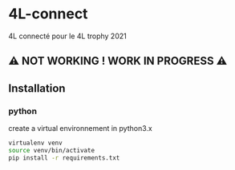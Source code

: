 # 4L-connect
4L connecté pour le 4L trophy 2021

## ⚠️ NOT WORKING ! WORK IN PROGRESS ⚠️

## Installation
### python
create a virtual environnement in python3.x
```bash
virtualenv venv
source venv/bin/activate
pip install -r requirements.txt
```
